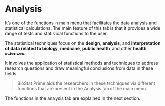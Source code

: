 # Analysis

It’s one of the functions in main menu that facilitates the data analysis and statistical calculations. The main feature of this tab is that it provides a wide range of tests and statistical functions to the user. 

The statistical techniques focus on the __design__, __analysis__, and __interpretation of data related to biology__, __medicine__, __public health__, and other __health sciences__. 

It involves the application of statistical methods and techniques to address research questions and draw meaningful conclusions from data in these fields. 

>BioStat Prime aids the researchers in these techniques via different functions that are present in the Analysis tab of the main menu. 
> 
The functions in the analysis tab are explained in the next section.



